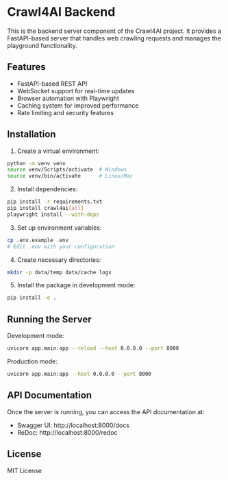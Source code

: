 # Crawl4AI Backend

This is the backend server component of the Crawl4AI project. It provides a FastAPI-based server that handles web crawling requests and manages the playground functionality.

## Features

- FastAPI-based REST API
- WebSocket support for real-time updates
- Browser automation with Playwright
- Caching system for improved performance
- Rate limiting and security features

## Installation

1. Create a virtual environment:

```bash
python -m venv venv
source venv/Scripts/activate  # Windows
source venv/bin/activate      # Linux/Mac
```

2. Install dependencies:

```bash
pip install -r requirements.txt
pip install crawl4ai[all]
playwright install --with-deps
```

3. Set up environment variables:

```bash
cp .env.example .env
# Edit .env with your configuration
```

4. Create necessary directories:

```bash
mkdir -p data/temp data/cache logs
```

5. Install the package in development mode:

```bash
pip install -e .
```

## Running the Server

Development mode:

```bash
uvicorn app.main:app --reload --host 0.0.0.0 --port 8000
```

Production mode:

```bash
uvicorn app.main:app --host 0.0.0.0 --port 8000
```

## API Documentation

Once the server is running, you can access the API documentation at:

- Swagger UI: http://localhost:8000/docs
- ReDoc: http://localhost:8000/redoc

## License

MIT License
